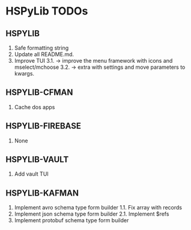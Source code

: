 # HSPyLib TODOs

## HSPYLIB

1. Safe formatting string
2. Update all README.md.
3. Improve TUI
    3.1. -> improve the menu framework with icons and mselect/mchoose
    3.2. -> extra with settings and move parameters to kwargs.

## HSPYLIB-CFMAN

1. Cache dos apps

## HSPYLIB-FIREBASE

1. None

## HSPYLIB-VAULT

1. Add vault TUI

## HSPYLIB-KAFMAN

1. Implement avro schema type form builder
   1.1. Fix array with records
2. Implement json schema type form builder
   2.1. Implement $refs
3. Implement protobuf schema type form builder
